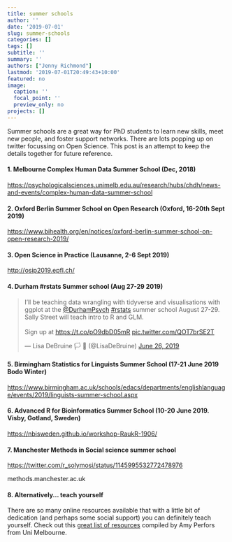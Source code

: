 ```yaml
---
title: summer schools
author: ''
date: '2019-07-01'
slug: summer-schools
categories: []
tags: []
subtitle: ''
summary: ''
authors: ["Jenny Richmond"]
lastmod: '2019-07-01T20:49:43+10:00'
featured: no
image:
  caption: ''
  focal_point: ''
  preview_only: no
projects: []
---
```


Summer schools are a great way for PhD students to learn new skills, meet new people, and foster support networks. There are lots popping up on twitter focussing on Open Science. This post is an attempt to keep the details together for future reference. 

#### 1. Melbourne Complex Human Data Summer School (Dec, 2018)

https://psychologicalsciences.unimelb.edu.au/research/hubs/chdh/news-and-events/complex-human-data-summer-school

#### 2. Oxford Berlin Summer School on Open Research (Oxford, 16-20th Sept 2019)

https://www.bihealth.org/en/notices/oxford-berlin-summer-school-on-open-research-2019/

#### 3. Open Science in Practice (Lausanne, 2-6 Sept 2019)

http://osip2019.epfl.ch/

#### 4. Durham #rstats Summer school  (Aug 27-29 2019)

<blockquote class="twitter-tweet" data-lang="en"><p lang="en" dir="ltr">I’ll be teaching data wrangling with tidyverse and visualisations with ggplot at the <a href="https://twitter.com/DurhamPsych?ref_src=twsrc%5Etfw">@DurhamPsych</a> <a href="https://twitter.com/hashtag/rstats?src=hash&amp;ref_src=twsrc%5Etfw">#rstats</a> summer school August 27-29. Sally Street will teach intro to R and GLM. <br><br>Sign up at <a href="https://t.co/pO9dbD05mR">https://t.co/pO9dbD05mR</a> <a href="https://t.co/QOT7brSE2T">pic.twitter.com/QOT7brSE2T</a></p>&mdash; Lisa DeBruine 🏳️
🌈 (@LisaDeBruine) <a href="https://twitter.com/LisaDeBruine/status/1143934330206658564?ref_src=twsrc%5Etfw">June 26, 2019</a></blockquote>
<script async src="https://platform.twitter.com/widgets.js" charset="utf-8"></script>

#### 5. Birmingham Statistics for Linguists Summer School  (17-21 June 2019 Bodo Winter)

https://www.birmingham.ac.uk/schools/edacs/departments/englishlanguage/events/2019/linguists-summer-school.aspx

#### 6. Advanced R for Bioinformatics Summer School (10-20 June 2019. Visby, Gotland, Sweden)

https://nbisweden.github.io/workshop-RaukR-1906/

#### 7. Manchester Methods in Social science summer school 

https://twitter.com/r_solymosi/status/1145995532772478976

methods.manchester.ac.uk


#### 8. Alternatively... teach yourself

There are so many online resources available that with a little bit of dedication (and perhaps some social support) you can definitely teach yourself. Check out this [great list of resources](https://psychologicalsciences.unimelb.edu.au/research/hubs/chdh/ccs/resources-and-readings) compiled by Amy Perfors from Uni Melbourne. 